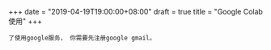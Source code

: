 +++
date = "2019-04-19T19:00:00+08:00"
draft = true
title = "Google Colab使用"
+++

	了使用google服务， 你需要先注册google gmail。


<!--stackedit_data:
eyJoaXN0b3J5IjpbMTU0OTAxMzQyNiw3MzA5OTgxMTZdfQ==
-->